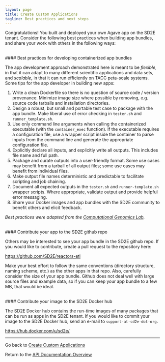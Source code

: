 ```yaml
---
layout: page
title: Create Custom Applications
tagline: Best practices and next steps
---
```


Congratulations! You built and deployed your own Agave app on the SD2E tenant.
Consider the following best practices when building app bundles, and share your
work with others in the following ways:


<br>
#### Best practices for developing containerized app bundles

The app development approach demonstrated here is meant to be *flexible*, in that
it can adapt to many different scientific applications and data sets, and
*scalable*, in that it can run efficiently on TACC peta-scale systems. Some
tips for the app developer in building new apps:

1. Write a clean Dockerfile so there is no question of source code / version provenance. Minimize image size where possible by removing, e.g. source code tarballs and installation directories.
2. Design a robust, but small and portable test case to package with the app bundle. Make liberal use of error checking in `tester.sh` and `runner_template.sh`.
3. Use only command line arguments when calling the containerized executable (with the `container_exec` function). If the executable requires a configuration file, use a wrapper script inside the container to parse inputs from the command line and generate the appropriate configuration file.
4. Explicitly declare all inputs, and explicitly write all outputs. This includes file name and full path.
5. Package and curate outputs into a user-friendly format. Some use cases may benefit from a tarball of all output files; some use cases may benefit from individual files.
6. Make output file names deterministic and predictable to facilitate scripting and job chaining.
7. Document all expected outputs in the `tester.sh` and `runner-template.sh` wrapper scripts. Where appropriate, validate output and provide helpful error messaging.
8. Share your Docker images and app bundles with the SD2E community to benefit others and elicit feedback.

*Best practices were adapted from the [Computational Genomics Lab](https://toil.readthedocs.io/en/3.12.0/developingWorkflows/developing.html#best-practices-for-dockerizing-toil-workflows).*


<br>
#### Contribute your app to the SD2E github repo

Others may be interested to see your app bundle in the SD2E github repo. If you 
would like to contribute, create a pull request to the repository here:

<https://github.com/SD2E/reactors-etl>

Make your best effort to follow the same conventions (directory structure, naming
scheme, etc.) as the other apps in that repo. Also, carefully consider the size
of your app bundle. Github does not deal well with large source files and example
data, so if you can keep your app bundle to a few MB, that would be ideal.


<br> 
#### Contribute your image to the SD2E Docker hub

The SD2E Docker hub contains the run-time images of many packages that can be 
run as apps in the SD2E tenant. If you would like to commit your image to
the SD2E Docker hub, send an e-mail to `support-at-sd2e-dot-org`.

<https://hub.docker.com/u/sd2e/>

---
Go back to [Create Custom Applications](create_app.md)

Return to the [API Documentation Overview](../index.md)
